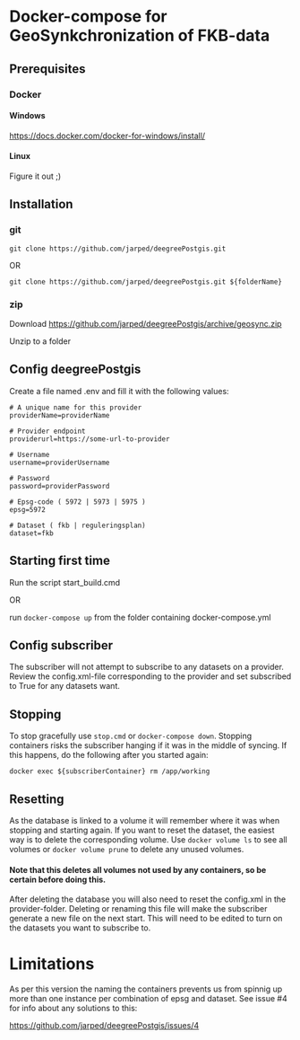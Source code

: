 # Docker-compose for GeoSynkchronization of FKB-data

## Prerequisites
### Docker
#### Windows

https://docs.docker.com/docker-for-windows/install/

#### Linux

Figure it out ;)

## Installation
### git
``` 
git clone https://github.com/jarped/deegreePostgis.git
``` 
OR
``` 
git clone https://github.com/jarped/deegreePostgis.git ${folderName}
``` 

### zip

Download https://github.com/jarped/deegreePostgis/archive/geosync.zip

Unzip to a folder


## Config deegreePostgis

Create a file named .env and fill it with the following values:
``` 
# A unique name for this provider
providerName=providerName 

# Provider endpoint
providerurl=https://some-url-to-provider 

# Username
username=providerUsername 

# Password
password=providerPassword 

# Epsg-code ( 5972 | 5973 | 5975 )
epsg=5972 

# Dataset ( fkb | reguleringsplan)
dataset=fkb 
``` 

## Starting first time

Run the script start_build.cmd

OR

run ```docker-compose up```  from the folder containing docker-compose.yml

## Config subscriber
The subscriber will not attempt to subscribe to any datasets on a provider. Review the config.xml-file corresponding to the provider and  set subscribed to True for any datasets want.

## Stopping
To stop gracefully use ```stop.cmd``` or ```docker-compose down```. Stopping containers risks the subscriber hanging if it was in the middle of syncing. If this happens, do the following after you started again:
```
docker exec ${subscriberContainer} rm /app/working
```

## Resetting
As the database is linked to a volume it will remember where it was when stopping and starting again. If you want to reset the dataset, the easiest way is to delete the corresponding volume. Use ```docker volume ls``` to see all volumes or ```docker volume prune``` to delete any unused volumes.

#### Note that this deletes all volumes not used by any containers, so be certain before doing this.

After deleting the database you will also need to reset the config.xml in the provider-folder. Deleting or renaming this file will make the subscriber generate a new file on the next start. This will need to be edited to turn on the datasets you want to subscribe to.


# Limitations

As per this version the naming the containers prevents us from spinnig up more than one instance per combination of epsg and dataset. See issue #4 for info about any solutions to this:

https://github.com/jarped/deegreePostgis/issues/4
